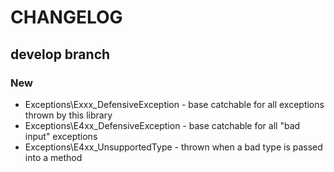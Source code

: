 # CHANGELOG

## develop branch

### New

* Exceptions\Exxx_DefensiveException - base catchable for all exceptions thrown by this library
* Exceptions\E4xx_DefensiveException - base catchable for all "bad input" exceptions
* Exceptions\E4xx_UnsupportedType - thrown when a bad type is passed into a method